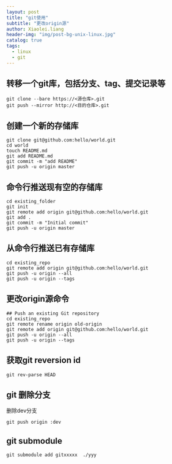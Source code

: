 ```yaml
---
layout: post
title: "git使用"
subtitle: "更改origin源"
author: Xiaolei.liang
header-img: "img/post-bg-unix-linux.jpg"
catalog: true
tags:
  - linux
  - git
---
```

## 转移一个git库，包括分支、tag、提交记录等
```
git clone --bare https://<源仓库>.git
git push --mirror http://<目的仓库>.git
```
## 创建一个新的存储库
```
git clone git@github.com:hello/world.git
cd world
touch README.md 
git add README.md 
git commit -m "add README" 
git push -u origin master 
```

## 命令行推送现有空的存储库
```
cd existing_folder 
git init 
git remote add origin git@github.com:hello/world.git
git add . 
git commit -m "Initial commit" 
git push -u origin master 
```

## 从命令行推送已有存储库
```
cd existing_repo 
git remote add origin git@github.com:hello/world.git
git push -u origin --all 
git push -u origin --tags 
```

## 更改origin源命令
```
## Push an existing Git repository
cd existing_repo
git remote rename origin old-origin
git remote add origin git@github.com:hello/world.git
git push -u origin --all
git push -u origin --tags
```

## 获取git reversion id
```
git rev-parse HEAD 
```

## git 删除分支
删除dev分支
```
git push origin :dev
```

## git submodule
```
git submodule add gitxxxxx  ./yyy
```
